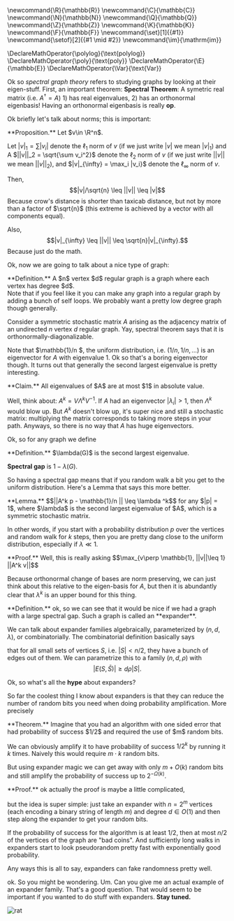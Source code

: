 \newcommand{\R}{\mathbb{R}}
\newcommand{\C}{\mathbb{C}}
\newcommand{\N}{\mathbb{N}}
\newcommand{\Q}{\mathbb{Q}}
\newcommand{\Z}{\mathbb{Z}}
\newcommand{\K}{\mathbb{K}}
\newcommand{\F}{\mathbb{F}}
\newcommand{\set}[1]{\{#1\}}
\newcommand{\setof}[2]{\{#1 \mid #2\}}
\newcommand{\im}{\mathrm{im}}

\DeclareMathOperator{\polylog}{\text{polylog}}
\DeclareMathOperator{\poly}{\text{poly}}
\DeclareMathOperator{\E}{\mathbb{E}}
\DeclareMathOperator{\Var}{\text{Var}}


Ok so *spectral graph theory* refers to studying graphs by
looking at their eigen-stuff.
First, an important theorem:
**Spectral Theorem**: A symetric real matrix (i.e. $A^{\dag} =
A$) 1) has real eigenvalues, 2) has an orthonormal eigenbasis!
Having an orthonormal eigenbasis is really **op**.

Ok briefly let's talk about norms; this is important: 
<div class="prop envbox">**Proposition.**
Let $v\in \R^n$.

Let $|v|_1 = \sum |v_i|$ denote the $\ell_1$ norm of $v$ (if we
just write $|v|$ we mean $|v|_1$) and A $||v||_2 = \sqrt{\sum
v_i^2}$ denote the $\ell_2$ norm of $v$ (if we just write $||v||$
we mean $||v||_2$), and $|v|_{\infty} = \max_i |v_i}$ denote the
$\ell_{\infty}$ norm of $v$.

Then, 
$$|v|/\sqrt{n} \leq ||v|| \leq |v|$$
Because crow's distance is shorter than taxicab distance, but not by
more than a factor of $\sqrt{n}$ (this extreme is achieved by a
vector with all components equal).

Also, 
$$|v|_{\infty} \leq ||v|| \leq \sqrt{n}|v|_{\infty}.$$
Because just do the math.

</div>

Ok, now we are going to talk about a nice type of graph:
<div class="defn envbox">**Definition.**
A $n$ vertex $d$ regular graph is a graph where each vertex has
  degree $d$.
</div>
Note that if you feel like it you can make any graph into a
regular graph by adding a bunch of self loops. We probably want a
pretty low degree graph though generally. 

Consider a symmetric stochastic matrix $A$ arising as the adjacency
matrix of an undirected $n$ vertex $d$ regular graph. Yay,
spectral theorem says that it is orthonormally-diagonalizable.

Note that $\mathbb{1}/n $, the uniform distribution, i.e. $(1/n,
1/n, \ldots)$ is an eigenvector for $A$ with eigenvalue $1$.
Ok so that's a boring eigenvector though. It turns out that
generally the second largest eigenvalue is pretty interesting.

<div class="clm envbox">**Claim.**
All eigenvalues of $A$ are at most $1$ in absolute value.

Well, think about:
$A^k = V \Lambda^k V^{-1}$. If $A$ had an eigenvector
$|\lambda_i| > 1$, then $\Lambda^k$ would blow up. But $A^k$
doesn't blow up, it's super nice and still a stochastic matrix:
multiplying the matrix corresponds to taking more steps in your
path. Anyways, so there is no way that $A$ has huge eigenvectors. 

</div>

Ok, so for any graph we define
<div class="defn envbox">**Definition.**
$\lambda(G)$ is the second largest eigenvalue.

**Spectral gap** is $1-\lambda(G)$.
</div>

So having a spectral gap means that if you random walk a bit you
get to the uniform distribution.
Here's a Lemma that says this more better.

<div class="lem envbox">**Lemma.**
$$||A^k p - \mathbb{1}/n || \leq \lambda ^k$$
for any $|p| = 1$, where $\lambda$ is the second largest eigenvalue of $A$, which is a symmetric stochastic matrix.

In other words, if you start with a probability distribution $p$
over the vertices and random walk for $k$ steps, then you are
pretty dang close to the uniform distribution, especially if
$\lambda \ll 1$.
</div>
<div class="pf envbox">**Proof.**
Well, this is really asking 
$$\max_{v\perp \mathbb{1}, ||v||\leq 1} ||A^k v||$$

Because orthonormal change of bases are norm preserving, we can
just think about this relative to the eigen-basis for $A$, but
then it is abundantly clear that $\lambda^k$ is an upper bound
for this thing.
</div>

<div class="defn envbox">**Definition.**
ok, so we can see that it would be nice if we had a graph with a
large spectral gap. Such a graph is called an **expander**.

We can talk about expander families algebraically, parameterized by
$(n,d,\lambda)$, or combinatorially.
The combinatorial definition basically says 

that for all small sets of vertices $S$, i.e. $|S| < n/2$, they
have a bunch of edges out of them. We can parametrize this to a
family $(n,d,\rho)$ with 
$$|E(S, \bar{S})| \geq d\rho |S|.$$

</div>

Ok, so what's all the **hype** about expanders?

So far the coolest thing I know about expanders is that they can
reduce the number of random bits you need when doing probability
amplification.
More precisely

<div class="thm envbox">**Theorem.**
Imagine that you had an algorithm with one sided error that had
probability of success $1/2$ and required the use of $m$ random
bits.

We can obviously amplify it to have probability of success
$1/2^k$ by running it $k$ times. Naively this would require
$m\cdot k$ random bits.

But using expander magic we can get away with only $m +
O(k)$ random bits and still amplify the probability of success up
to $2^{-\Omega(k)}$.

</div>
<div class="pf envbox">**Proof.**
ok actually the proof is maybe a little complicated, 

but the idea is super simple: 
just take an expander with $n = 2^m$ vertices (each encoding a binary
string of length $m$) and degree $d \in O(1)$ and then step along
the expander to get your random bits.

If the probability of success for the algorithm is at least
$1/2$, then at most $n/2$ of the vertices of the graph are "bad
coins".
And sufficiently long walks in expanders start to look
pseudorandom pretty fast with exponentially good probability.

Any ways this is all to say, expanders can fake randomness pretty
well.

</div>

ok. 
So you might be wondering. Um. Can you give me an actual example
of an expander family. That's a good question. That would seem to
be important if you wanted to do stuff with expanders.
**Stay tuned.**

![rat](../../images/cat.png)

